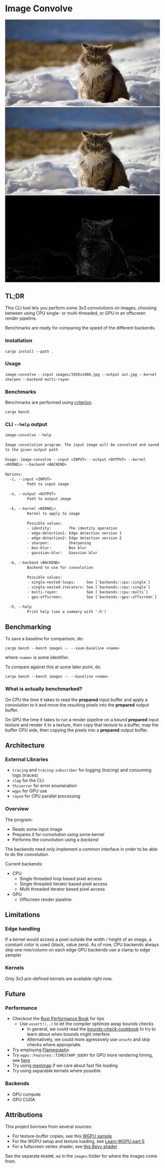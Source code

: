# Image Convolve

![cat-original](./images/1280x720.jpg)
![cat-sharpen](./images/processed/1280x720-sharpen.jpg)
![cat-edge-detection2](./images/processed/1280x720-edge-detection2.jpg)


## TL;DR 

This CLI tool lets you perform some 3x3 convolutions on images, choosing
between using CPU single- or multi-threaded, or GPU in an offscreen render pipeline.

Benchmarks are ready for comparing the speed of the different backends.

### Installation

```norust
cargo install --path .
```
### Usage

```norust
image-convolve --input images/1920x1080.jpg --output out.jpg --kernel sharpen --backend multi-rayon
```

### Benchmarks

Benchmarks are performed using [criterion](https://docs.rs/criterion/latest/criterion/).

```norust
cargo bench
```

### CLI `--help` output

```norust
image-convolve --help

Image convolution program. The input image will be convolved and saved to the given output path

Usage: image-convolve --input <INPUT> --output <OUTPUT> --kernel <KERNEL> --backend <BACKEND>

Options:
  -i, --input <INPUT>
          Path to input image

  -o, --output <OUTPUT>
          Path to output image

  -k, --kernel <KERNEL>
          Kernel to apply to image

          Possible values:
          - identity:        The identity operation
          - edge-detection1: Edge detection version 1
          - edge-detection2: Edge detection version 2
          - sharpen:         Sharpening
          - box-blur:        Box blur
          - gaussian-blur:   Gaussian blur

  -b, --backend <BACKEND>
          Backend to use for convolution

          Possible values:
          - single-nested-loops:     See [`backends::cpu::single`]
          - single-nested-iterators: See [`backends::cpu::single`]
          - multi-rayon:             See [`backends::cpu::multi`]
          - gpu-offscreen:           See [`backends::gpu::offscreen`]

  -h, --help
          Print help (see a summary with '-h')
```

## Benchmarking

To save a baseline for comparison, do:

```norust
cargo bench --bench images -- --save-baseline <name>
```

where `<name>` is some identifier.

To compare against this at some later point, do

```norust
cargo bench --bench images -- --baseline <name>
```

### What is actually benchmarked?

On CPU the time it takes to read the **prepared** input buffer and apply a convolution to it and move the resulting pixels into the **prepared** output buffer.

On GPU the time it takes to run a render pipeline on a bound **prepared** input texture and render it to a texture, then copy that texture to a buffer, map the buffer CPU side, then copying the pixels into a **prepared** output buffer.  

## Architecture

### External Libraries

* `tracing` and `tracing-subscriber` for logging (tracing) and consuming logs (traces)
* `clap` for the CLI
* `thiserror` for error enumeration
* `wgpu` for GPU use
* `rayon` for CPU parallel processing

### Overview

The program:

* Reads some input image
* Prepares it for convolution using some kernel
* Performs the convolution using a _backend_

The backends need only implement a common interface in order to be able to do the
convolution.

Current backends:

* CPU
  * Single threaded loop based pixel access
  * Single threaded iterator based pixel access
  * Multi threaded iterator based pixel access
* GPU
  * Offscreen render pipeline

## Limitations

### Edge handling

If a kernel would access a pixel outside the width / height of an image,
a constant color is used (black, value zero).
As of now, CPU backends always skip one row/column on each edge
GPU backends use a clamp to edge sampler

### Kernels

Only 3x3 pre-defined kernels are available right now.

## Future

### Performance

* Checkout the [Rust Performance Book](https://nnethercote.github.io/perf-book/) for tips
  * Use `assert!(..)` to let the compiler optimize away bounds checks 
    * In general, we could read the [bounds-check-cookbook](https://github.com/Shnatsel/bounds-check-cookbook/) to try to learn about when bounds might interfere
    * Alternatively, we could more agressively use `unsafe` and skip checks where appropriate.
* Try employing [Flamegraph](https://github.com/jonhoo/inferno)s 
* Try `wgpu::Features::TIMESTAMP_QUERY` for GPU more rendering timing, see [here](https://github.com/gfx-rs/wgpu/blob/3563849585ad6f3ea65b6c9be294e9190555eed3/wgpu/examples/mipmap/main.rs#LL203C9-L203C40)
* Try using [memmap](https://docs.rs/memmap/latest/memmap/struct.Mmap.html) if we care about fast file loading
* Try using separable kernels where possible

### Backends

* GPU compute
* GPU CUDA

## Attributions

This project borrows from several sources:

* For texture-buffer copies, see this [WGPU sample](https://github.com/gfx-rs/wgpu/blob/trunk/wgpu/examples/capture/main.rs)
* For the WGPU setup and texture loading, see [Learn WGPU part 5](https://sotrh.github.io/learn-wgpu/beginner/tutorial5-textures/)
* For a fullscreen vertex shader, see [this Bevy shader](https://github.com/bevyengine/bevy/blob/main/crates/bevy_core_pipeline/src/fullscreen_vertex_shader/fullscreen.wgsl)

See the separate `README.md` in the `images` folder for where the images come from.
